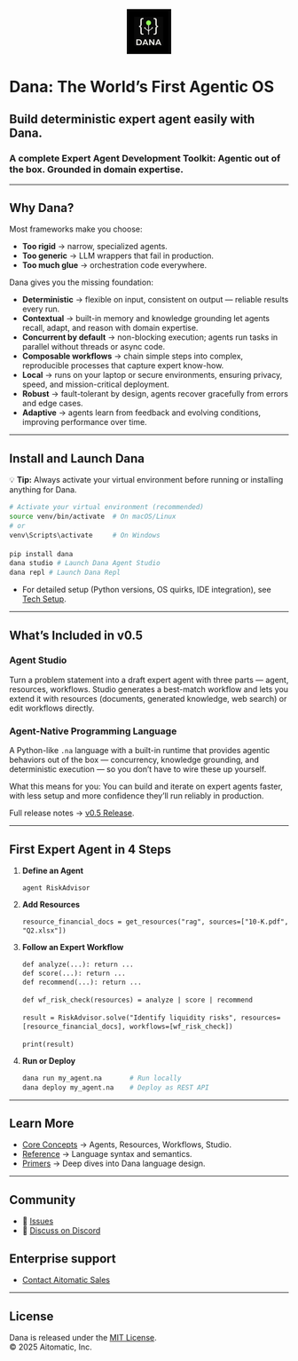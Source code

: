 <div align="center">
  <img src="https://raw.githubusercontent.com/aitomatic/dana/release/docs/.archive/0804/images/dana-logo.jpg" alt="Dana Logo" width="80">
</div>

# Dana: The World’s First Agentic OS

## Build deterministic expert agent easily with Dana.
 

### A complete Expert Agent Development Toolkit: Agentic out of the box. Grounded in domain expertise.

---

## Why Dana?  

Most frameworks make you choose:  
- **Too rigid** → narrow, specialized agents.  
- **Too generic** → LLM wrappers that fail in production.  
- **Too much glue** → orchestration code everywhere.  

Dana gives you the missing foundation:

- **Deterministic** → flexible on input, consistent on output — reliable results every run.  
- **Contextual** → built-in memory and knowledge grounding let agents recall, adapt, and reason with domain expertise.  
- **Concurrent by default** → non-blocking execution; agents run tasks in parallel without threads or async code.  
- **Composable workflows** → chain simple steps into complex, reproducible processes that capture expert know-how.  
- **Local** → runs on your laptop or secure environments, ensuring privacy, speed, and mission-critical deployment.  
- **Robust** → fault-tolerant by design, agents recover gracefully from errors and edge cases.  
- **Adaptive** → agents learn from feedback and evolving conditions, improving performance over time.
  

---

## Install and Launch Dana 

💡 **Tip:** Always activate your virtual environment before running or installing anything for Dana.

```bash
# Activate your virtual environment (recommended)
source venv/bin/activate  # On macOS/Linux
# or
venv\Scripts\activate     # On Windows

pip install dana
dana studio # Launch Dana Agent Studio
dana repl # Launch Dana Repl
```

- For detailed setup (Python versions, OS quirks, IDE integration), see [Tech Setup](https://github.com/aitomatic/dana/blob/release/docs/tech-setup.md).

---

## What’s Included in v0.5  

### Agent Studio
Turn a problem statement into a draft expert agent with three parts — agent, resources, workflows. Studio generates a best-match workflow and lets you extend it with resources (documents, generated knowledge, web search) or edit workflows directly.

### Agent-Native Programming Language
A Python-like `.na` language with a built-in runtime that provides agentic behaviors out of the box — concurrency, knowledge grounding, and deterministic execution — so you don’t have to wire these up yourself.

What this means for you: You can build and iterate on expert agents faster, with less setup and more confidence they’ll run reliably in production.

Full release notes → [v0.5 Release](https://github.com/aitomatic/dana/blob/release/docs/releases/v0.5.md).

---

## First Expert Agent in 4 Steps  

1. **Define an Agent**  
   ```dana
   agent RiskAdvisor
   ```  

2. **Add Resources**  
   ```dana
   resource_financial_docs = get_resources("rag", sources=["10-K.pdf", "Q2.xlsx"])
   ```  

3. **Follow an Expert Workflow**  
   ```dana
   def analyze(...): return ...
   def score(...): return ...  
   def recommend(...): return ...
   
   def wf_risk_check(resources) = analyze | score | recommend

   result = RiskAdvisor.solve("Identify liquidity risks", resources=[resource_financial_docs], workflows=[wf_risk_check])
   
   print(result)
   ```  

4. **Run or Deploy**  
   ```bash
   dana run my_agent.na       # Run locally
   dana deploy my_agent.na    # Deploy as REST API
   ```  

 

---

## Learn More  

- [Core Concepts](https://github.com/aitomatic/dana/blob/release/docs/core-concepts.md) → Agents, Resources, Workflows, Studio.
- [Reference](https://github.com/aitomatic/dana/blob/release/docs/reference/language.md) → Language syntax and semantics.
- [Primers](https://github.com/aitomatic/dana/tree/release/docs/primers) → Deep dives into Dana language design.

---

## Community  
- 🐞 [Issues](https://github.com/aitomatic/dana/issues)  
- 💬 [Discuss on Discord](https://discord.gg/dana)  

## Enterprise support
- [Contact Aitomatic Sales](mailto:sales@aitomatic.com)  

---

## License  

Dana is released under the [MIT License](https://github.com/aitomatic/dana/blob/release/LICENSE.md).  
© 2025 Aitomatic, Inc.  
